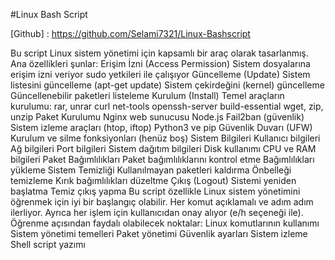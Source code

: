 #Linux Bash Script

[Github] : https://github.com/Selami7321/Linux-Bashscript

Bu script Linux sistem yönetimi için kapsamlı bir araç olarak tasarlanmış. Ana özellikleri şunlar:
Erişim İzni (Access Permission)
Sistem dosyalarına erişim izni veriyor
sudo yetkileri ile çalışıyor
Güncelleme (Update)
Sistem listesini güncelleme (apt-get update)
Sistem çekirdeğini (kernel) güncelleme
Güncellenebilir paketleri listeleme
Kurulum (Install)
Temel araçların kurulumu:
rar, unrar
curl
net-tools
openssh-server
build-essential
wget, zip, unzip
Paket Kurulumu
Nginx web sunucusu
Node.js
Fail2ban (güvenlik)
Sistem izleme araçları (htop, iftop)
Python3 ve pip
Güvenlik Duvarı (UFW)
Kurulum ve silme fonksiyonları (henüz boş)
Sistem Bilgileri
Kullanıcı bilgileri
Ağ bilgileri
Port bilgileri
Sistem dağıtım bilgileri
Disk kullanımı
CPU ve RAM bilgileri
Paket Bağımlılıkları
Paket bağımlılıklarını kontrol etme
Bağımlılıkları yükleme
Sistem Temizliği
Kullanılmayan paketleri kaldırma
Önbelleği temizleme
Kırık bağımlılıkları düzeltme
Çıkış (Logout)
Sistemi yeniden başlatma
Temiz çıkış yapma
Bu script özellikle Linux sistem yönetimini öğrenmek için iyi bir başlangıç olabilir. Her komut açıklamalı ve adım adım ilerliyor. Ayrıca her işlem için kullanıcıdan onay alıyor (e/h seçeneği ile).
Öğrenme açısından faydalı olabilecek noktalar:
Linux komutlarının kullanımı
Sistem yönetimi temelleri
Paket yönetimi
Güvenlik ayarları
Sistem izleme
Shell script yazımı
